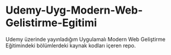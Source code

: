 # Udemy-Uyg-Modern-Web-Gelistirme-Egitimi
Udemy üzerinde yayınladığım Uygulamalı Modern Web Geliştirme Eğitimindeki bölümlerdeki kaynak kodları içeren repo.
